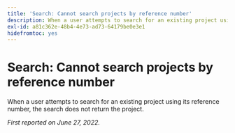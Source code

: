 ```yaml
---
title: 'Search: Cannot search projects by reference number'
description: When a user attempts to search for an existing project using its reference number, the search does not return the project.
exl-id: a81c362e-48b4-4e73-ad73-64179be0e3e1
hidefromtoc: yes
---
```

# Search: Cannot search projects by reference number

When a user attempts to search for an existing project using its reference number, the search does not return the project.

_First reported on June 27, 2022._
